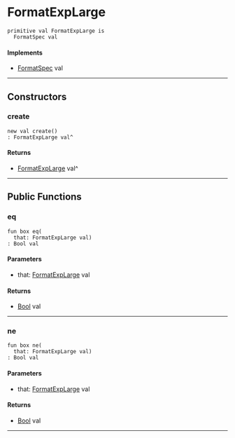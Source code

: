 # FormatExpLarge

```pony
primitive val FormatExpLarge is
  FormatSpec val
```

#### Implements

* [FormatSpec](format-FormatSpec) val

---

## Constructors

### create

```pony
new val create()
: FormatExpLarge val^
```

#### Returns

* [FormatExpLarge](format-FormatExpLarge) val^

---

## Public Functions

### eq

```pony
fun box eq(
  that: FormatExpLarge val)
: Bool val
```
#### Parameters

*   that: [FormatExpLarge](format-FormatExpLarge) val

#### Returns

* [Bool](builtin-Bool) val

---

### ne

```pony
fun box ne(
  that: FormatExpLarge val)
: Bool val
```
#### Parameters

*   that: [FormatExpLarge](format-FormatExpLarge) val

#### Returns

* [Bool](builtin-Bool) val

---

